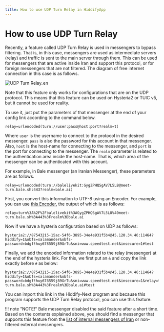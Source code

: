 ```yaml
---
title: How to use UDP Turn Relay in HiddifyApp
---
```


<div dir="ltr" markdown="1">

# How to use UDP Turn Relay
Recently, a feature called UDP Turn Relay is used in messengers to bypass filtering. That is, in this case, messengers are used as intermediate servers (relay) and traffic is sent to the main server through them. This can be used for messengers that are active inside Iran and support this protocol, or for foreign messengers that are not filtered. The diagram of free internet connection in this case is as follows.

<div alifn=center>

![UDP Turn Relay_en](https://github.com/hiddify/hiddify-next/assets/125398461/037262d4-ad89-45c0-bcab-c6504c08d3df)
</div>

Note that this feature only works for configurations that are on the UDP protocol. This means that this feature can be used on Hysteria2 or TUIC v5, but it cannot be used for reality.

To use it, just put the parameters of that messenger at the end of your config link according to the command below.

```
relay=urlencoded(turn://user:pass@host:port?realm=t)
```

Where `user` is the username to connect to the protocol in the desired messenger. `pass` is also the password for this account in that messenger. Also, `host` is the host-name for connecting to the messenger, and `port` is the port for connecting to the messenger. The `realm` parameter is related to the authentication area inside the host-name. That is, which area of the messenger can be authenticated with this account.

For example, in Bale messenger (an Iranian Messenger), these parameters are as follows.

```
relay=urlencoded(turn://balelivekit:GygZPHQSgAV7L5L8@meet-turn.bale.sh:443?realm=bale.ai)
```

First, you convert this information to UTF-8 using an Encoder. For example, you can use [this Encoder](https://www.urlencoder.org/), the output of which is as follows:

```
relay=turn%3A%2F%2Fbalelivekit%3AGygZPHQSgAV7L5L8%40meet-turn.bale.sh%3A443%3Frealm%3Dbale.ai
```

Now if we have a hysteria configuration based on UDP as follows:

```
hysteria2://87543215-15ac-54f6-3895-34e4e931f5b4@45.120.34.46:11464?hiddify=1&obfs=salamander&obfs-password=bdgf!huy678559j89GrTu&sni=www.speedtest.net&insecure=1#test
```

Finally, we add the encoded information related to the relay (messenger) at the end of the hysteria link. For this, we first put an `&` and copy the link exactly before `#` as below:

```
hysteria2://87543215-15ac-54f6-3895-34e4e931f5b4@45.120.34.46:11464?hiddify=1&obfs=salamander&obfs-password=bdgf!huy678559j89GrTu&sni=www.speedtest.net&insecure=1&relay=turn%3A%2F%2Fbalelivekit%3AGygZPHQSgAV7L5L8%40meet-turn.bale.sh%3A443%3Frealm%3Dbale.ai#test
```

You can import this link in the Hiddify-Next program and because this program supports the UDP Turn Relay protocol, you can use this feature.

!!! note "NOTE!"
    Bale messenger disabled the said feature after a short time. Based on the contents explained above, you should find a messenger that supports this feature from the [list of internal messengers of Iran](https://eservices.ito.gov.ir/Page/IPListMessenger) or non-filtered external messengers.
